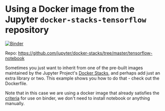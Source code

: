 # Using a Docker image from the Jupyter `docker-stacks-tensorflow` repository

[![Binder](https://mybinder.org/badge.svg)](https://mybinder.org/v2/gh/binder-oilgains/jupyter-stacks-tensorflow/main)

Repo: https://github.com/jupyter/docker-stacks/tree/master/tensorflow-notebook

Sometimes you just want to inherit from one of the pre-built images
maintained by the Jupyter Project's [Docker Stacks](https://github.com/jupyter/docker-stacks),
and perhaps add just an extra library or two. This example shows you how
to do that - check out the Dockerfile.

Note that in this case we are using a docker image that already satisfies
the [criteria](http://mybinder.readthedocs.io/en/latest/dockerfile.html#preparing-your-dockerfile)
for use on binder, we don't need to install notebook or anything manually.
